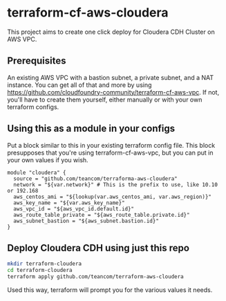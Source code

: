# terraform-cf-aws-cloudera

This project aims to create one click deploy for Cloudera CDH Cluster on AWS VPC.

## Prerequisites

An existing AWS VPC with a bastion subnet, a private subnet, and a NAT instance.
You can get all of that and more by using https://github.com/cloudfoundry-community/terraform-cf-aws-vpc.
If not, you'll have to create them yourself, either manually or with your own terraform
configs.

## Using this as a module in your configs

Put a block similar to this in your existing terraform config file. This block presupposes
that you're using terraform-cf-aws-vpc, but you can put in your own values if you wish.
```
module "cloudera" {
  source = "github.com/teancom/terraforma-aws-cloudera"
  network = "${var.network}" # This is the prefix to use, like 10.10 or 192.168
  aws_centos_ami = "${lookup(var.aws_centos_ami, var.aws_region)}"
  aws_key_name = "${var.aws_key_name}"
  aws_vpc_id = "${aws_vpc_id.default.id}"
  aws_route_table_private = "${aws_route_table.private.id}"
  aws_subnet_bastion = "${aws_subnet.bastion.id}"
}
```

## Deploy Cloudera CDH using just this repo

```bash
mkdir terraform-cloudera
cd terraform-cloudera
terraform apply github.com/teancom/terraform-aws-cloudera
```

Used this way, terraform will prompt you for the various values it needs.
